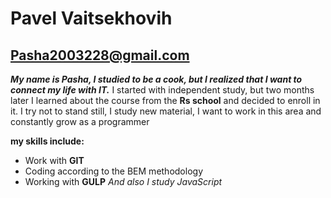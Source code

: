 # Pavel Vaitsekhovih
## Pasha2003228@gmail.com
*__My name is Pasha, I studied to be a cook, but I realized that I want to connect my life with IT.__* 
I started with independent study, but two months later I learned about the course from the **Rs school** and decided to enroll in it. I try not to stand still, I study new material, I want to work in this area and constantly grow as a programmer

**my skills include:**
* Work with **GIT**
* Coding according to the BEM methodology
* Working with **GULP**
*And also I study JavaScript*